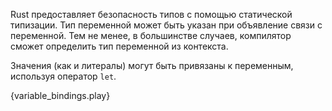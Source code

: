 Rust предоставляет безопасность типов с помощью статической типизации.
Тип переменной может быть указан при объявление связи с переменной.
Тем не менее, в большинстве случаев, компилятор сможет определить тип переменной из контекста.

Значения (как и литералы) могут быть привязаны к переменным, используя оператор `let`.

{variable_bindings.play}
